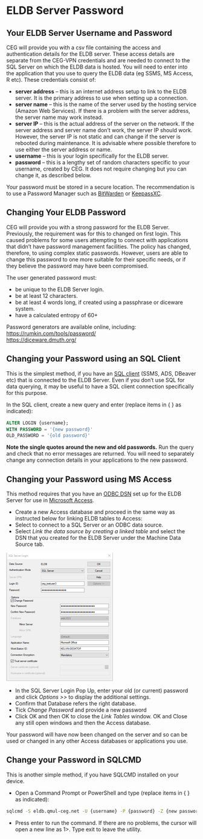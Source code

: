 # ELDB Server Password
## Your ELDB Server Username and Password
CEG will provide you with a csv file containing the access and authentication details for the ELDB server. These access details are separate from the CEG-VPN credentials and are needed to connect to the SQL Server on which the ELDB data is hosted.  You will need to enter into the application that you use to query the ELDB data (eg SSMS, MS Access, R etc). These credentials consist of:

- **server address** – this is an internet address setup to link to the ELDB server. It is the primary address to use when setting up a connection.
- **server name** – this is the name of the server used by the hosting service (Amazon Web Services). If there is a problem with the server address, the server name may work instead.
- **server IP** – this is the actual address of the server on the network. If the server address and server name don’t work, the server IP should work. However, the server IP is not static and can change if the server is rebooted during maintenance. It is advisable where possible therefore to use either the server address or name.
- **username** – this is your login specifically for the ELDB server.
- **password** – this is a lengthy set of random characters specific to your username, created by CEG. It does not require changing but you can change it, as described below.

Your password must be stored in a secure location. The recommendation is to use a Password Manager such as [BitWarden](https://bitwarden.com) or [KeepassXC](https://keepassxc.org).

## Changing Your ELDB Password
CEG will provide you with a strong password for the ELDB Server. Previously, the requirement was for this to changed on first login. This caused problems for some users attempting to connect with applications that didn’t have password management facilities. The policy has changed, therefore, to using complex static passwords. However, users are able to change this password to one more suitable for their specific needs, or if they believe the password may have been compromised.

The user generated password must:

- be unique to the ELDB Server login.
- be at least 12 characters.
- be at least 4 words long, if created using a passphrase or diceware system.
- have a calculated entropy of 60+

Password generators are available online, including:  
<https://rumkin.com/tools/password/>  
<https://diceware.dmuth.org/>

## Changing your Password using an SQL Client
This is the simplest method, if you have an [SQL client](../Connection/Clients/SQL_Clients.md) (SSMS, ADS, DBeaver etc) that is connected to the ELDB Server. Even if you don’t use SQL for data querying, it may be useful to have a SQL client connection specifically for this purpose.

In the SQL client, create a new query and enter (replace items in { } as indicated):
```sql
ALTER LOGIN {username};
WITH PASSWORD = '{new password}'
OLD_PASSWORD = '{old password}'
```
**Note the single quotes around the new and old passwords.**
Run the query and check that no error messages are returned.
You will need to separately change any connection details in your applications to the new password.

## Changing your Password using MS Access
This method requires that you have an [ODBC DSN](../Connection/Clients/ODBC_DSN.md) set up for the ELDB Server for use in [Microsoft Access](../Connection/Clients/MS_Access.md).

- Create a new Access database and proceed in the same way as instructed below for linking ELDB tables to Access:
- Select to connect to a SQL Server or an ODBC data source.
- Select *Link the data source by creating a linked table* and select the DSN that you created for the ELDB Server under the Machine Data Source tab.

![MS Access Setup](../_img/Connect/MSAccess_DSN.png)

- In the SQL Server Login Pop Up, enter your old (or current) password and click _Options >>_ to display the additional settings.
- Confirm that Database refers the right database.
- Tick *Change Password* and provide a new password
- Click OK and then OK to close the *Link Tables* window. OK and Close any still open windows and then the Access database.

Your password will have now been changed on the server and so can be used or changed in any other Access databases or applications you use.
## Change your Password in SQLCMD
This is another simple method, if you have SQLCMD installed on your device.

- Open a Command Prompt or PowerShell and type (replace items in { } as indicated):
```bash
sqlcmd -S eldb.qmul-ceg.net -U {username} -P {password} -Z {new password}
```
- Press enter to run the command. If there are no problems, the cursor will open a new line as 1>. Type exit to leave the utility.